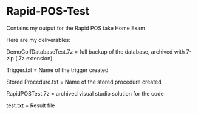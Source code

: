 # Rapid-POS-Test
Contains my output for the Rapid POS take Home Exam

Here are my deliverables:

DemoGolfDatabaseTest.7z = full backup of the database, archived with 7-zip (.7z extension) 

Trigger.txt = Name of the trigger created

Stored Procedure.txt = Name of the stored procedure created

RapidPOSTest.7z = archived visual studio solution for the code

test.txt = Result file
